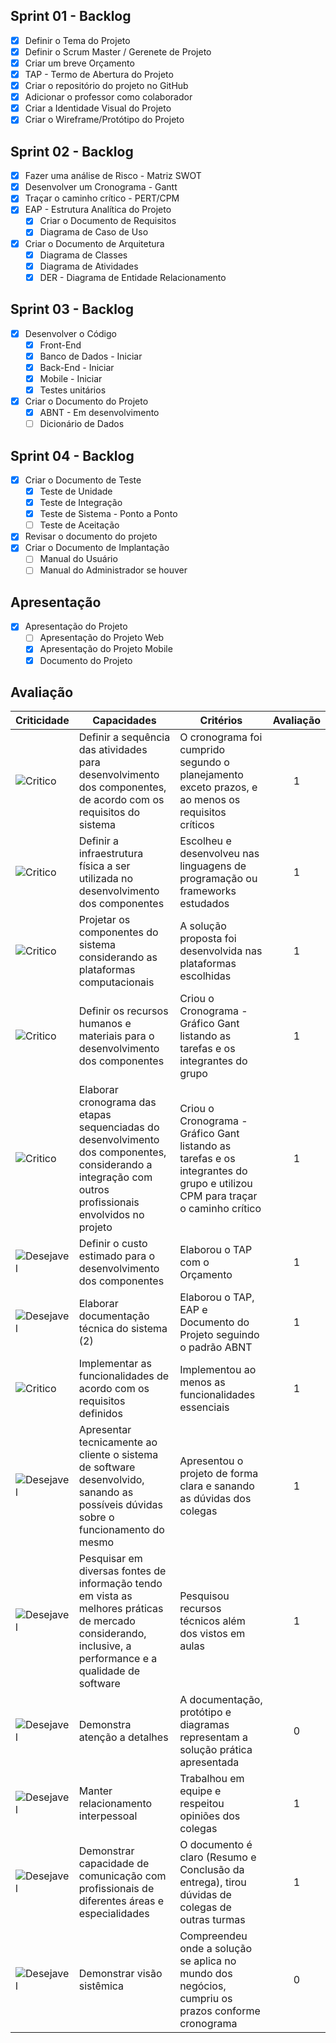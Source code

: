 ## Sprint 01 - Backlog
- [x] Definir o Tema do Projeto
- [x] Definir o Scrum Master / Gerenete de Projeto
- [x] Criar um breve Orçamento
- [x] TAP - Termo de Abertura do Projeto
- [x] Criar o repositório do projeto no GitHub
- [x] Adicionar o professor como colaborador
- [x] Criar a Identidade Visual do Projeto
- [x] Criar o Wireframe/Protótipo do Projeto

## Sprint 02 - Backlog
- [x] Fazer uma análise de Risco - Matriz SWOT
- [x] Desenvolver um Cronograma - Gantt
- [x] Traçar o caminho crítico - PERT/CPM
- [x] EAP - Estrutura Analítica do Projeto
    - [x] Criar o Documento de Requisitos
    - [x] Diagrama de Caso de Uso
- [x] Criar o Documento de Arquitetura
    - [x] Diagrama de Classes
    - [x] Diagrama de Atividades
    - [x] DER - Diagrama de Entidade Relacionamento

## Sprint 03 - Backlog
- [x] Desenvolver o Código
    - [x] Front-End
    - [x] Banco de Dados - Iniciar
    - [x] Back-End - Iniciar
    - [x] Mobile - Iniciar
    - [x] Testes unitários
- [x] Criar o Documento do Projeto
    - [x] ABNT - Em desenvolvimento
    - [ ] Dicionário de Dados

## Sprint 04 - Backlog
- [x] Criar o Documento de Teste
    - [x] Teste de Unidade
    - [x] Teste de Integração
    - [x] Teste de Sistema - Ponto a Ponto
    - [ ] Teste de Aceitação
- [x] Revisar o documento do projeto
- [x] Criar o Documento de Implantação
    - [ ] Manual do Usuário
    - [ ] Manual do Administrador se houver

## Apresentação
- [x] Apresentação do Projeto
    - [ ] Apresentação do Projeto Web
    - [x] Apresentação do Projeto Mobile
    - [x] Documento do Projeto
     
## Avaliação
|Criticidade|Capacidades|Critérios|Avaliação|
|-|-|-|:-:|
|![Critico](https://raw.githubusercontent.com/wellifabio/senai2023/main/outros/assets/critico.png)|Definir a sequência das atividades para desenvolvimento dos componentes, de acordo com os requisitos do sistema|O cronograma foi cumprido segundo o planejamento exceto prazos, e ao menos os requisitos críticos|1|
|![Critico](https://raw.githubusercontent.com/wellifabio/senai2023/main/outros/assets/critico.png)|Definir a infraestrutura física a ser utilizada no desenvolvimento dos componentes|Escolheu e desenvolveu nas linguagens de programação ou frameworks estudados|1|
|![Critico](https://raw.githubusercontent.com/wellifabio/senai2023/main/outros/assets/critico.png)|Projetar os componentes do sistema considerando as plataformas computacionais|A solução proposta foi desenvolvida nas plataformas escolhidas|1|
|![Critico](https://raw.githubusercontent.com/wellifabio/senai2023/main/outros/assets/critico.png)|Definir os recursos humanos e materiais para o desenvolvimento dos componentes|Criou o Cronograma - Gráfico Gant listando as tarefas e os integrantes do grupo|1|
|![Critico](https://raw.githubusercontent.com/wellifabio/senai2023/main/outros/assets/critico.png)|Elaborar cronograma das etapas sequenciadas do desenvolvimento dos componentes, considerando a integração com outros profissionais envolvidos no projeto|Criou o Cronograma - Gráfico Gant listando as tarefas e os integrantes do grupo e utilizou CPM para traçar o caminho crítico|1|
|![Desejavel](https://raw.githubusercontent.com/wellifabio/senai2023/main/outros/assets/desejavel.png)|Definir o custo estimado para o desenvolvimento dos componentes|Elaborou o TAP com o Orçamento|1|
|![Desejavel](https://raw.githubusercontent.com/wellifabio/senai2023/main/outros/assets/desejavel.png)|Elaborar documentação técnica do sistema (2)|Elaborou o TAP, EAP e Documento do Projeto seguindo o padrão ABNT|1|
|![Critico](https://raw.githubusercontent.com/wellifabio/senai2023/main/outros/assets/critico.png)|Implementar as funcionalidades de acordo com os requisitos definidos|Implementou ao menos as funcionalidades essenciais|1|
|![Desejavel](https://raw.githubusercontent.com/wellifabio/senai2023/main/outros/assets/desejavel.png)|Apresentar tecnicamente ao cliente o sistema de software desenvolvido, sanando as possíveis dúvidas sobre o funcionamento do mesmo|Apresentou o projeto de forma clara e sanando as dúvidas dos colegas|1|
|![Desejavel](https://raw.githubusercontent.com/wellifabio/senai2023/main/outros/assets/desejavel.png)|Pesquisar em diversas fontes de informação tendo em vista as melhores práticas de mercado considerando, inclusive, a performance e a qualidade de software|Pesquisou recursos técnicos além dos vistos em aulas|1|
|![Desejavel](https://raw.githubusercontent.com/wellifabio/senai2023/main/outros/assets/desejavel.png)|Demonstra atenção a detalhes|A documentação, protótipo e diagramas representam a solução prática apresentada|0|
|![Desejavel](https://raw.githubusercontent.com/wellifabio/senai2023/main/outros/assets/desejavel.png)|Manter relacionamento interpessoal|Trabalhou em equipe e respeitou opiniões dos colegas|1|
|![Desejavel](https://raw.githubusercontent.com/wellifabio/senai2023/main/outros/assets/desejavel.png)|Demonstrar capacidade de comunicação com profissionais de diferentes áreas e especialidades|O documento é claro (Resumo e Conclusão da entrega), tirou dúvidas de colegas de outras turmas|1|
|![Desejavel](https://raw.githubusercontent.com/wellifabio/senai2023/main/outros/assets/desejavel.png)|Demonstrar visão sistêmica|Compreendeu onde a solução se aplica no mundo dos negócios, cumpriu os prazos conforme cronograma|0|

